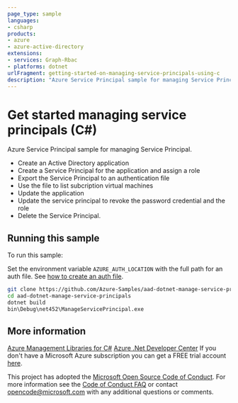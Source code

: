 ```yaml
---
page_type: sample
languages:
- csharp
products:
- azure
- azure-active-directory
extensions:
- services: Graph-Rbac
- platforms: dotnet
urlFragment: getting-started-on-managing-service-principals-using-c
description: "Azure Service Principal sample for managing Service Principal."
---
```


# Get started managing service principals (C#)

Azure Service Principal sample for managing Service Principal.

- Create an Active Directory application
- Create a Service Principal for the application and assign a role
- Export the Service Principal to an authentication file
- Use the file to list subcription virtual machines
- Update the application
- Update the service principal to revoke the password credential and the role
- Delete the Service Principal.

## Running this sample

To run this sample:

Set the environment variable `AZURE_AUTH_LOCATION` with the full path for an auth file. See [how to create an auth file](https://github.com/Azure/azure-libraries-for-net/blob/master/AUTH.md).

```bash
git clone https://github.com/Azure-Samples/aad-dotnet-manage-service-principals.git
cd aad-dotnet-manage-service-principals
dotnet build
bin\Debug\net452\ManageServicePrincipal.exe
```

## More information

[Azure Management Libraries for C#](https://github.com/Azure/azure-sdk-for-net/tree/Fluent)
[Azure .Net Developer Center](https://azure.microsoft.com/en-us/develop/net/)
If you don't have a Microsoft Azure subscription you can get a FREE trial account [here](http://go.microsoft.com/fwlink/?LinkId=330212).

This project has adopted the [Microsoft Open Source Code of Conduct](https://opensource.microsoft.com/codeofconduct/). For more information see the [Code of Conduct FAQ](https://opensource.microsoft.com/codeofconduct/faq/) or contact [opencode@microsoft.com](mailto:opencode@microsoft.com) with any additional questions or comments.
